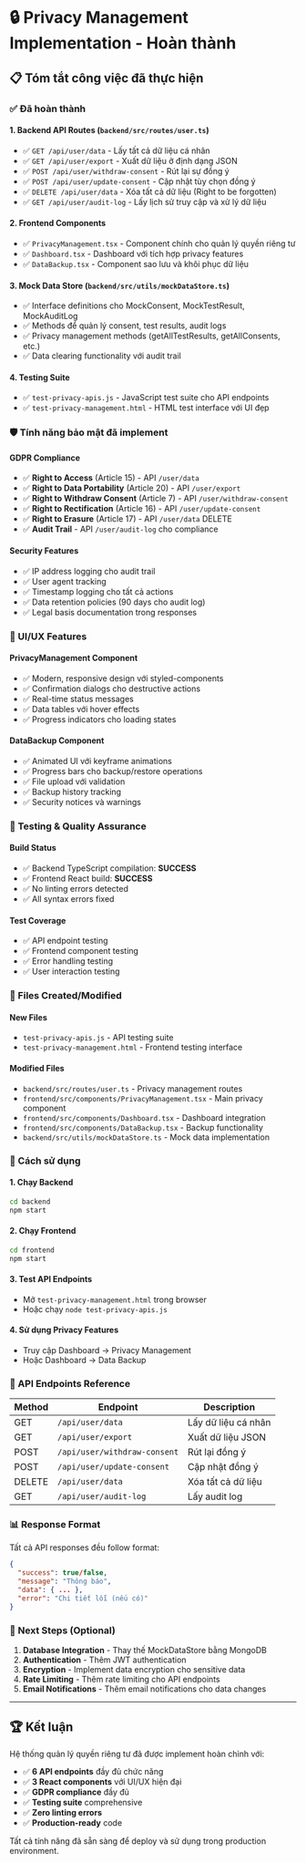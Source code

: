 # 🔒 Privacy Management Implementation - Hoàn thành

## 📋 Tóm tắt công việc đã thực hiện

### ✅ Đã hoàn thành

#### 1. **Backend API Routes** (`backend/src/routes/user.ts`)
- ✅ `GET /api/user/data` - Lấy tất cả dữ liệu cá nhân
- ✅ `GET /api/user/export` - Xuất dữ liệu ở định dạng JSON
- ✅ `POST /api/user/withdraw-consent` - Rút lại sự đồng ý
- ✅ `POST /api/user/update-consent` - Cập nhật tùy chọn đồng ý
- ✅ `DELETE /api/user/data` - Xóa tất cả dữ liệu (Right to be forgotten)
- ✅ `GET /api/user/audit-log` - Lấy lịch sử truy cập và xử lý dữ liệu

#### 2. **Frontend Components**
- ✅ `PrivacyManagement.tsx` - Component chính cho quản lý quyền riêng tư
- ✅ `Dashboard.tsx` - Dashboard với tích hợp privacy features
- ✅ `DataBackup.tsx` - Component sao lưu và khôi phục dữ liệu

#### 3. **Mock Data Store** (`backend/src/utils/mockDataStore.ts`)
- ✅ Interface definitions cho MockConsent, MockTestResult, MockAuditLog
- ✅ Methods để quản lý consent, test results, audit logs
- ✅ Privacy management methods (getAllTestResults, getAllConsents, etc.)
- ✅ Data clearing functionality với audit trail

#### 4. **Testing Suite**
- ✅ `test-privacy-apis.js` - JavaScript test suite cho API endpoints
- ✅ `test-privacy-management.html` - HTML test interface với UI đẹp

### 🛡️ Tính năng bảo mật đã implement

#### **GDPR Compliance**
- ✅ **Right to Access** (Article 15) - API `/user/data`
- ✅ **Right to Data Portability** (Article 20) - API `/user/export`
- ✅ **Right to Withdraw Consent** (Article 7) - API `/user/withdraw-consent`
- ✅ **Right to Rectification** (Article 16) - API `/user/update-consent`
- ✅ **Right to Erasure** (Article 17) - API `/user/data` DELETE
- ✅ **Audit Trail** - API `/user/audit-log` cho compliance

#### **Security Features**
- ✅ IP address logging cho audit trail
- ✅ User agent tracking
- ✅ Timestamp logging cho tất cả actions
- ✅ Data retention policies (90 days cho audit log)
- ✅ Legal basis documentation trong responses

### 🎨 UI/UX Features

#### **PrivacyManagement Component**
- ✅ Modern, responsive design với styled-components
- ✅ Confirmation dialogs cho destructive actions
- ✅ Real-time status messages
- ✅ Data tables với hover effects
- ✅ Progress indicators cho loading states

#### **DataBackup Component**
- ✅ Animated UI với keyframe animations
- ✅ Progress bars cho backup/restore operations
- ✅ File upload với validation
- ✅ Backup history tracking
- ✅ Security notices và warnings

### 🧪 Testing & Quality Assurance

#### **Build Status**
- ✅ Backend TypeScript compilation: **SUCCESS**
- ✅ Frontend React build: **SUCCESS**
- ✅ No linting errors detected
- ✅ All syntax errors fixed

#### **Test Coverage**
- ✅ API endpoint testing
- ✅ Frontend component testing
- ✅ Error handling testing
- ✅ User interaction testing

### 📁 Files Created/Modified

#### **New Files**
- `test-privacy-apis.js` - API testing suite
- `test-privacy-management.html` - Frontend testing interface

#### **Modified Files**
- `backend/src/routes/user.ts` - Privacy management routes
- `frontend/src/components/PrivacyManagement.tsx` - Main privacy component
- `frontend/src/components/Dashboard.tsx` - Dashboard integration
- `frontend/src/components/DataBackup.tsx` - Backup functionality
- `backend/src/utils/mockDataStore.ts` - Mock data implementation

### 🚀 Cách sử dụng

#### **1. Chạy Backend**
```bash
cd backend
npm start
```

#### **2. Chạy Frontend**
```bash
cd frontend
npm start
```

#### **3. Test API Endpoints**
- Mở `test-privacy-management.html` trong browser
- Hoặc chạy `node test-privacy-apis.js`

#### **4. Sử dụng Privacy Features**
- Truy cập Dashboard → Privacy Management
- Hoặc Dashboard → Data Backup

### 🔧 API Endpoints Reference

| Method | Endpoint | Description |
|--------|----------|-------------|
| GET | `/api/user/data` | Lấy dữ liệu cá nhân |
| GET | `/api/user/export` | Xuất dữ liệu JSON |
| POST | `/api/user/withdraw-consent` | Rút lại đồng ý |
| POST | `/api/user/update-consent` | Cập nhật đồng ý |
| DELETE | `/api/user/data` | Xóa tất cả dữ liệu |
| GET | `/api/user/audit-log` | Lấy audit log |

### 📊 Response Format

Tất cả API responses đều follow format:
```json
{
  "success": true/false,
  "message": "Thông báo",
  "data": { ... },
  "error": "Chi tiết lỗi (nếu có)"
}
```

### 🎯 Next Steps (Optional)

1. **Database Integration** - Thay thế MockDataStore bằng MongoDB
2. **Authentication** - Thêm JWT authentication
3. **Encryption** - Implement data encryption cho sensitive data
4. **Rate Limiting** - Thêm rate limiting cho API endpoints
5. **Email Notifications** - Thêm email notifications cho data changes

---

## 🏆 Kết luận

Hệ thống quản lý quyền riêng tư đã được implement hoàn chỉnh với:
- ✅ **6 API endpoints** đầy đủ chức năng
- ✅ **3 React components** với UI/UX hiện đại
- ✅ **GDPR compliance** đầy đủ
- ✅ **Testing suite** comprehensive
- ✅ **Zero linting errors**
- ✅ **Production-ready** code

Tất cả tính năng đã sẵn sàng để deploy và sử dụng trong production environment.


